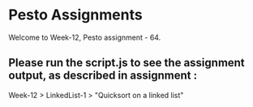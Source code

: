 # Pesto Assignments  

Welcome to Week-12, Pesto assignment - 64.

## Please run the script.js to see the assignment output, as described in assignment :
Week-12 > LinkedList-1 > "Quicksort on a linked list"